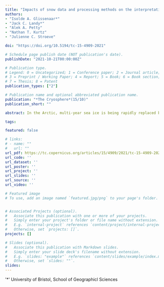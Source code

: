 ```yaml
---
title: "Impacts of snow data and processing methods on the interpretation of long-term changes in Baffin Bay early spring sea ice thickness"
authors:
- "Isolde A. Glissenaar*"
- "Jack C. Landy*"
- "Alek A. Petty"
- "Nathan T. Kurtz"
- "Julienne C. Stroeve"

doi: "https://doi.org/10.5194/tc-15-4909-2021"

# Schedule page publish date (NOT publication's date).
publishDate: "2021-10-21T00:00:00Z"

# Publication type.
# Legend: 0 = Uncategorized; 1 = Conference paper; 2 = Journal article;
# 3 = Preprint / Working Paper; 4 = Report; 5 = Book; 6 = Book section;
# 7 = Thesis; 8 = Patent
publication_types: ["2"]

# Publication name and optional abbreviated publication name.
publication: "*The Cryosphere*(15/10)"
publication_short: ""

abstract: In the Arctic, multi-year sea ice is being rapidly replaced by seasonal sea ice. Baffin Bay, situated between Greenland and Canada, is part of the seasonal ice zone. In this study, we present a long-term multi-mission assessment (2003–2020) of spring sea ice thickness in Baffin Bay from satellite altimetry and sea ice charts. Sea ice thickness within Baffin Bay is calculated from Envisat, ICESat, CryoSat-2, and ICESat-2 freeboard estimates, alongside a proxy from the ice chart stage of development that closely matches the altimetry data. We study the sensitivity of sea ice thickness results estimated from an array of different snow depth and snow density products and methods for redistributing low-resolution snow data onto along-track altimetry freeboards. The snow depth products that are applied include a reference estimated from the Warren climatology, a passive microwave snow depth product, and the dynamic snow scheme SnowModel-LG. We find that applying snow depth redistribution to represent small-scale snow variability has a considerable impact on ice thickness calculations from laser freeboards but was unnecessary for radar freeboards. Decisions on which snow loading product to use and whether to apply snow redistribution can lead to different conclusions on trends and physical mechanisms. For instance, we find an uncertainty envelope around the March mean sea ice thickness of 13 % for different snow depth/density products and redistribution methods. Consequently, trends in March sea ice thickness from 2003–2020 range from −23 to 17 cm per decade, depending on which snow depth/density product and redistribution method is applied. Over a longer timescale, since 1996, the proxy ice chart thickness product has demonstrated statistically significant thinning within Baffin Bay of 7 cm per decade. Our study provides further evidence for long-term asymmetrical trends in Baffin Bay sea ice thickness (with −17.6 cm per decade thinning in the west and 10.8 cm per decade thickening in the east of the bay) since 2003. This asymmetrical thinning is consistent for all combinations of snow product and processing method, but it is unclear what may have driven these changes.

tags:

featured: false

# links:
# - name: ""
#   url: ""
url_pdf: https://tc.copernicus.org/articles/15/4909/2021/tc-15-4909-2021.pdf
url_code: ''
url_dataset: ''
url_poster: ''
url_project: ''
url_slides: ''
url_source: ''
url_video: ''

# Featured image
# To use, add an image named `featured.jpg/png` to your page's folder. 


# Associated Projects (optional).
#   Associate this publication with one or more of your projects.
#   Simply enter your project's folder or file name without extension.
#   E.g. `internal-project` references `content/project/internal-project/index.md`.
#   Otherwise, set `projects: []`.
projects: []

# Slides (optional).
#   Associate this publication with Markdown slides.
#   Simply enter your slide deck's filename without extension.
#   E.g. `slides: "example"` references `content/slides/example/index.md`.
#   Otherwise, set `slides: ""`.
slides:
---
```


'*' University of Bristol, School of Geographicl Sciences